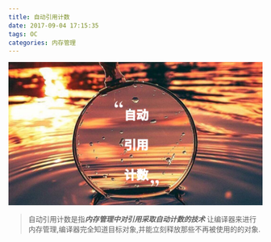 ```yaml
---
title: 自动引用计数
date: 2017-09-04 17:15:35
tags: OC
categories: 内存管理
---
```

![](自动引用计数/ARCPoster.JPG)

>自动引用计数是指***内存管理中对引用采取自动计数的技术***
>让编译器来进行内存管理,编译器完全知道目标对象,并能立刻释放那些不再被使用的的对象.

<!-- more -->

